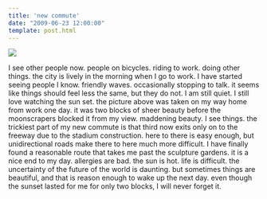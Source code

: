 ```yaml
---
title: 'new commute'
date: "2009-06-23 12:00:00"
template: post.html
---
```


![](http://slowtheory.openphoto.me.s3.amazonaws.com/custom/200906/00002-1f3a17_800x800.jpg)

I see other people now. people on bicycles. riding to work. doing other things. the city is lively in the morning when I go to work. I have started seeing people I know. friendly waves. occasionally stopping to talk. it seems like things should feel less the same, but they do not. I am still quiet. I still love watching the sun set. the picture above was taken on my way home from work one day. it was two blocks of sheer beauty before the moonscrapers blocked it from my view. maddening beauty. I see things. the trickiest part of my new commute is that third now exits only on to the freeway due to the stadium construction. here to there is easy enough, but unidirectional roads make there to here much more difficult. I have finally found a reasonable route that takes me past the sculpture gardens. it is a nice end to my day. allergies are bad. the sun is hot. life is difficult. the uncertainty of the future of the world is daunting. but sometimes things are beautiful, and that is reason enough to wake up the next day. even though the sunset lasted for me for only two blocks, I will never forget it.